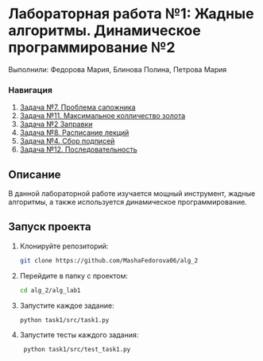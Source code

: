 # Лабораторная работа №1: Жадные алгоритмы. Динамическое программирование №2

Выполнили: Федорова Мария, Блинова Полина, Петрова Мария
### Навигация
1. [Задача №7. Проблема сапожника](./task7)
2. [Задача №11. Максимальное колличество золота](./task11)
3. [Задача №2 Заправки](./task2)
4. [Задача №8. Расписание лекций](./task8)
5. [Задача №4. Сбор подписей](./task4)
6. [Задача №12. Последовательность](./task12)



## Описание
В данной лабораторной работе изучается мощный инструмент, жадные алгоритмы, а также используется динамическое программирование.


## Запуск проекта
1. Клонируйте репозиторий:
   ```bash
   git clone https://github.com/MashaFedorova06/alg_2
   
2. Перейдите в папку с проектом:
    ```bash
   cd alg_2/alg_lab1
   
3. Запустите каждое задание:
    ```bash
    python task1/src/task1.py
4. Запустите тесты каждого задания:
   ```bash
    python task1/src/test_task1.py 
